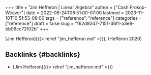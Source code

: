 +++
title = "Jim Hefferon | Linear Algebra"
author = ["Cash Prokop-Weaver"]
date = 2022-08-24T08:51:00-07:00
lastmod = 2023-11-10T10:51:53-08:00
tags = ["reference", "reference"]
categories = ["reference"]
draft = false
slug = "f62d92d7-7151-46f1-a3e8-bb06cc72f02b"
+++

[Jim Hefferon]({{< relref "jim_hefferon.md" >}}), (Hefferon 2020)


## Backlinks {#backlinks}

-   [Jim Hefferon]({{< relref "jim_hefferon.md" >}})
